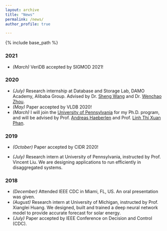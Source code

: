 ```yaml
---
layout: archive
title: "News"
permalink: /news/
author_profile: true

---
```


{% include base_path %}
### 2021
- *(March)* VeriDB accepted by SIGMOD 2021!


### 2020
- *(July)* Research internship at Database and Storage Lab, DAMO Academy, Alibaba Group. Advised by Dr. [Sheng Wang](https://wangsheng1001.github.io/) and Dr. [Wenchao Zhou](http://people.cs.georgetown.edu/~wzhou/). 
- *(May)* Paper accepted by VLDB 2020!
- *(March)* I will join the [University of Pennsylvania](www.upenn.edu) for my Ph.D. program, and will be advised by Prof. [Andreas Haeberlen](https://www.cis.upenn.edu/~ahae/) and Prof. [Linh Thi Xuan Phan](https://www.cis.upenn.edu/~linhphan/).

### 2019

- *(October)* Paper accepted by CIDR 2020!

- *(July)* Research intern at University of Pennsylvania, instructed by Prof. Vincent Liu. We are designing applications to run efficiently in disaggregated systems.

### 2018

- *(December)* Attended IEEE CDC in Miami, FL, US. An oral presentation was given.
- *(August)* Research intern at University of Michigan, instructed by Prof. Xianglei Huang. We designed, built and trained a deep neural network model to provide accurate forecast for solar energy.
- *(July)* Paper accepted by IEEE Conference on Decision and Control (CDC).